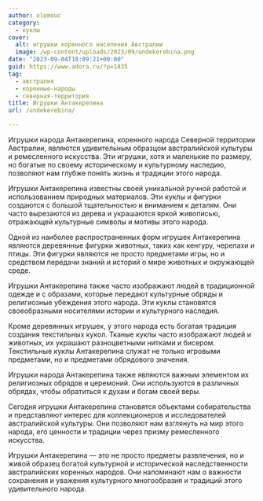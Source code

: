 ```yaml
---
author: olomouc
category:
  - куклы
cover:
  alt: игрушки коренного населения Австралии
  image: /wp-content/uploads/2023/09/undekerebina.png
date: "2023-09-04T18:09:21+00:00"
guid: https://www.adora.ru/?p=1835
tag:
  - австралия
  - коренные-народы
  - северная-территория
title: Игрушки Антакерепина
url: /undekerebina/

---
```

Игрушки народа Антакерепина, коренного народа Северной территории Австралии, являются удивительным образцом австралийской культуры и ремесленного искусства. Эти игрушки, хотя и маленькие по размеру, но богатые по своему историческому и культурному наследию, позволяют нам глубже понять жизнь и традиции этого народа.

Игрушки Антакерепина известны своей уникальной ручной работой и использованием природных материалов. Эти куклы и фигурки создаются с большой тщательностью и вниманием к деталям. Они часто вырезаются из дерева и украшаются яркой живописью, отражающей культурные символы и мотивы этого народа.

Одной из наиболее распространенных форм игрушек Антакерепина являются деревянные фигурки животных, таких как кенгуру, черепахи и птицы. Эти фигурки являются не просто предметами игры, но и средством передачи знаний и историй о мире животных и окружающей среде.

Игрушки Антакерепина также часто изображают людей в традиционной одежде и с образами, которые передают культурные обряды и религиозные убеждения этого народа. Эти куклы становятся своеобразными носителями истории и культурного наследия.

Кроме деревянных игрушек, у этого народа есть богатая традиция создания текстильных кукол. Тканые куклы часто изображают людей и животных, их украшают разноцветными нитками и бисером. Текстильные куклы Антакерепина служат не только игровыми предметами, но и предметами обрядового значения.

Игрушки народа Антакерепина также являются важным элементом их религиозных обрядов и церемоний. Они используются в различных обрядах, чтобы обратиться к духам и богам своей веры.

Сегодня игрушки Антакерепина становятся объектами собирательства и представляют интерес для коллекционеров и исследователей австралийской культуры. Они позволяют нам взглянуть на мир этого народа, его ценности и традиции через призму ремесленного искусства.

Игрушки Антакерепина — это не просто предметы развлечения, но и живой образец богатой культурной и исторической наследственности австралийских коренных народов. Они напоминают нам о важности сохранения и уважения культурного многообразия и традиций этого удивительного народа.
